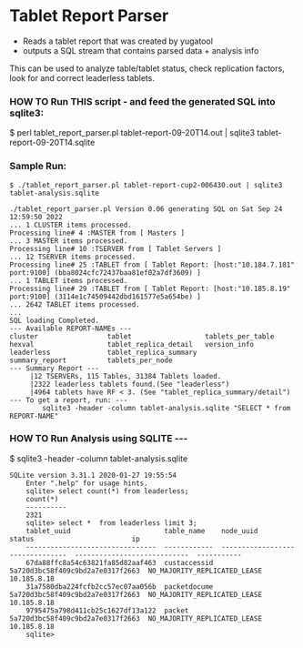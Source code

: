 # Tablet Report Parser

* Reads a tablet report that was created by yugatool
* outputs a SQL stream that contains parsed data + analysis info

This can be used to analyze table/tablet status, check replication factors, look for and correct leaderless tablets.

### HOW TO  Run THIS script  - and feed the generated SQL into sqlite3:

   $ perl tablet_report_parser.pl  tablet-report-09-20T14.out | sqlite3 tablet-report-09-20T14.sqlite

### Sample Run:


```
$ ./tablet_report_parser.pl tablet-report-cup2-006430.out | sqlite3 tablet-analysis.sqlite

./tablet_report_parser.pl Version 0.06 generating SQL on Sat Sep 24 12:59:50 2022
... 1 CLUSTER items processed.
Processing line# 4 :MASTER from [ Masters ]
... 3 MASTER items processed.
Processing line# 10 :TSERVER from [ Tablet Servers ]
... 12 TSERVER items processed.
Processing line# 25 :TABLET from [ Tablet Report: [host:"10.184.7.181" port:9100] (bba8024cfc72437baa81ef02a7df3609) ]
... 1 TABLET items processed.
Processing line# 29 :TABLET from [ Tablet Report: [host:"10.185.8.19" port:9100] (3114e1c74509442dbd161577e5a654be) ]
... 2642 TABLET items processed.
...
SQL loading Completed.
--- Available REPORT-NAMEs ---
cluster                 tablet                  tablets_per_table
hexval                  tablet_replica_detail   version_info
leaderless              tablet_replica_summary
summary_report          tablets_per_node
--- Summary Report ---
     |12 TSERVERs, 115 Tables, 31384 Tablets loaded.
     |2322 leaderless tablets found.(See "leaderless")
     |4964 tablets have RF < 3. (See "tablet_replica_summary/detail")
--- To get a report, run: ---
        sqlite3 -header -column tablet-analysis.sqlite "SELECT * from REPORT-NAME"
```

### HOW TO Run Analysis using SQLITE ---

 $ sqlite3 -header -column tablet-analysis.sqlite

```
SQLite version 3.31.1 2020-01-27 19:55:54
    Enter ".help" for usage hints.
    sqlite> select count(*) from leaderless;
    count(*)
    ----------
    2321
    sqlite> select *  from leaderless limit 3;
    tablet_uuid                       table_name    node_uuid                         status                        ip
    --------------------------------  ------------  --------------------------------  ----------------------------  -----------
    67da88ffc8a54c63821fa85d82aaf463  custaccessid  5a720d3bc58f409c9bd2a7e0317f2663  NO_MAJORITY_REPLICATED_LEASE  10.185.8.18
    31a7580dba224fcfb2cc57ec07aa056b  packetdocume  5a720d3bc58f409c9bd2a7e0317f2663  NO_MAJORITY_REPLICATED_LEASE  10.185.8.18
    9795475a798d411cb25c1627df13a122  packet        5a720d3bc58f409c9bd2a7e0317f2663  NO_MAJORITY_REPLICATED_LEASE  10.185.8.18
    sqlite>
```
